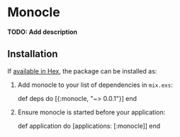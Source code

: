 # Monocle

**TODO: Add description**

## Installation

If [available in Hex](https://hex.pm/docs/publish), the package can be installed as:

  1. Add monocle to your list of dependencies in `mix.exs`:

        def deps do
          [{:monocle, "~> 0.0.1"}]
        end

  2. Ensure monocle is started before your application:

        def application do
          [applications: [:monocle]]
        end


